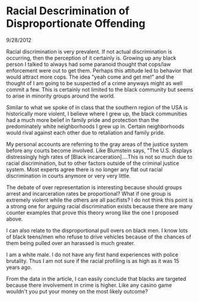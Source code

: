 Racial Descrimination of Disproportionate Offending
===================================================

9/28/2012

Racial discrimination is very prevalent. If not actual discrimination is
occurring, then the perception of it certainly is. Growing up any black
person I talked to always had some paranoid thought that cops/law
enforcement were out to get them. Perhaps this attitude led to behavior
that would attract more cops. The idea "yeah come and get me!" and the
thought of I am going to be suspected of a crime anyways might as well
commit a few. This is certainly not limited to the black community but
seems to arise in minority groups around the world. 

Similar to what we spoke of in class that the southern region of the USA is
historically more violent, I believe where I grew up, the black
communities had a much more belief in family pride and protection than
the predominately white neighborhoods I grew up in. Certain 
neighborhoods would rival against each other due to retaliation
and family pride.

My personal accounts are referring to the gray areas of the justice
system before any courts become involved. Like Blumstein says, "The U.S.
displays distressingly high rates of [Black incarceration]....This is
not so much due to racial discrimination, but to other factors outside
of the criminal justice system. Most experts agree there is no longer
any flat out racial discrimination in courts anymore or very very
little. 

The debate of over representation is interesting because should groups
arrest and incarceration rates be proportional? What if one group is
extremely violent while the others are all pacifists? I do not think
this point is a strong one for arguing racial discrimination exists
because there are many counter examples that prove this theory wrong
like the one I proposed above.

I can also relate to the disproportional pull overs on black men. I know
lots of black teens/men who refuse to drive vehicles because of the
chances of them being pulled over an harassed is much greater. 

I am a white male. I do not have any first hand experiences with police
brutality. Thus I am not sure if the racial profiling is as high as it
was 15 years ago.

From the data in the article, I can easily conclude that blacks are
targeted because there involvement in crime is higher. Like any casino
game wouldn't you put your money on the most likely outcome?

